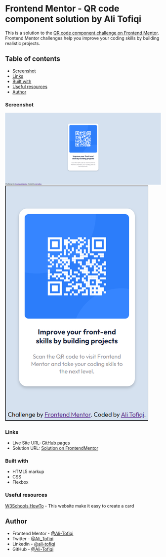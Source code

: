 # Frontend Mentor - QR code component solution by Ali Tofiqi

This is a solution to the [QR code component challenge on Frontend Mentor](https://www.frontendmentor.io/challenges/qr-code-component-iux_sIO_H). Frontend Mentor challenges help you improve your coding skills by building realistic projects. 

## Table of contents

- [Screenshot](#screenshot)
- [Links](#links)
- [Built with](#built-with)
- [Useful resources](#useful-resources)
- [Author](#author)
### Screenshot

![Desktop screenshot](./desctop-screenshot.png)
![Mobile screenshot](./mobile-screenshot.png)


### Links

- Live Site URL: [GitHub pages](https://ali-tofiqi.github.io/frontendmentor-QRcode/)
- Solution URL: [Solution on FrontendMentor](https://www.frontendmentor.io/solutions/qr-code-component-with-html-and-css-EDxRwhaP0C)

### Built with

- HTML5 markup
- CSS 
- Flexbox

### Useful resources

[W3Schools HowTo](https://www.w3schools.com/howto/default.asp) - This website make it easy to create a card


## Author
- Frontend Mentor - [@Ali-Tofiqi](https://www.frontendmentor.io/profile/Ali-Tofiqi)
- Twitter - [@Ali_Tofiqi](https://twitter.com/Ali_Tofiqi)
- Linkedin - [@ali-tofiqi](https://www.linkedin.com/in/ali-tofiqi/)
- GitHub - [@Ali-Tofiqi](https://github.com/Ali-Tofiqi)

